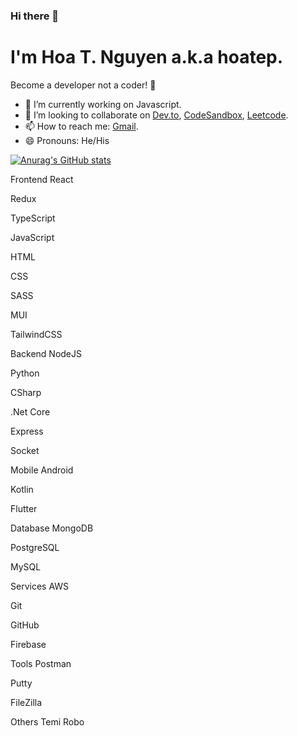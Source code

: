 ### Hi there 👋
 
# I'm Hoa T. Nguyen a.k.a hoatep.
Become a developer not a coder! 🌻



- 🔭 I’m currently working on Javascript.
- 👯 I’m looking to collaborate on 
     [Dev.to](https://dev.to/hoanguyentran), 
     [CodeSandbox](https://codesandbox.io/u/HoaNguyenTran),
     [Leetcode](https://leetcode.com/HoaNguyenTran/).
- 📫 How to reach me: [Gmail](hoanguyentrandev@gmail.com).
- 😄 Pronouns: He/His

[![Anurag's GitHub stats](https://github-readme-stats.vercel.app/api?username=HoaNguyenTran)](https://github.com/anuraghazra/github-readme-stats)


Frontend
React

Redux

TypeScript

JavaScript

HTML

CSS

SASS

MUI

TailwindCSS



Backend
NodeJS

Python

CSharp

.Net Core

Express

Socket



Mobile
Android

Kotlin

Flutter



Database
MongoDB

PostgreSQL

MySQL



Services
AWS

Git

GitHub

Firebase



Tools
Postman

Putty

FileZilla



Others
Temi Robo
